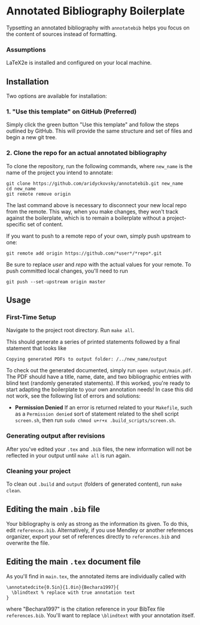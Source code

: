 # Annotated Bibliography Boilerplate

Typsetting an annotated bibliography with `annotatebib` helps you focus on the
content of sources instead of formatting.

### Assumptions

LaTeX2e is installed and configured on your local machine.

## Installation

Two options are available for installation:

### 1. "Use this template" on GitHub (Preferred)

Simply click the green button "Use this template" and follow the steps outlined
by GitHub. This will provide the same structure and set of files and begin
a new git tree.

### 2. Clone the repo for an actual annotated bibliography

To clone the repository, run the following commands, where `new_name` is the name of the
project you intend to annotate:

```
git clone https://github.com/aridyckovsky/annotatebib.git new_name
cd new_name
git remote remove origin
```

The last command above is necessary to disconnect your new local repo from the
remote. This way, when you make changes, they won't track against the
boilerplate, which is to remain a boilerplate without a project-specific set of
content.

If you want to push to a remote repo of your own, simply push upstream to one:

```
git remote add origin https://github.com/*user*/*repo*.git
```

Be sure to replace *user* and *repo* with the actual values for your remote. To
push committed local changes, you'll need to run

```
git push --set-upstream origin master
```

## Usage

### First-Time Setup

Navigate to the project root directory. Run `make all`.

This should generate a series of printed statements followed by a final statement
that looks like

```
Copying generated PDFs to output folder: /../new_name/output
```

To check out the generated documented, simply run `open output/main.pdf`. The
PDF should have a title, name, date, and two bibliographic entries with blind
text (randomly generated statements). If this worked, you're ready to start
adapting the boilerplate to your own annotation needs! In case this did not
work, see the following list of errors and solutions:

- **Permission Denied** If an error is returned related to your `Makefile`, such as a `Permission
denied` sort of statement related to the shell script `screen.sh`, then run
`sudo chmod u+r+x .build_scripts/screen.sh`.

### Generating output after revisions

After you've edited your `.tex` and `.bib` files, the new information will not
be reflected in your output until `make all` is run again.

### Cleaning your project

To clean out `.build` and `output` (folders of generated content), run `make clean`. 

## Editing the main `.bib` file

Your bibliography is only as strong as the information its given. To do this,
edit  `references.bib`. Alternatively, if you use Mendley or another references
organizer, export your set of references directly to `references.bib` and
overwrite the file.

## Editing the main `.tex` document file

As you'll find in `main.tex`, the annotated items are individually called with

```
\annotatedcite{0.5in}{1.0in}{Bechara1997}{
  \blindtext % replace with true annotation text
}
```

where "Bechara1997" is the citation reference in your BibTex file
`references.bib`. You'll want to replace `\blindtext` with your annotation itself.

